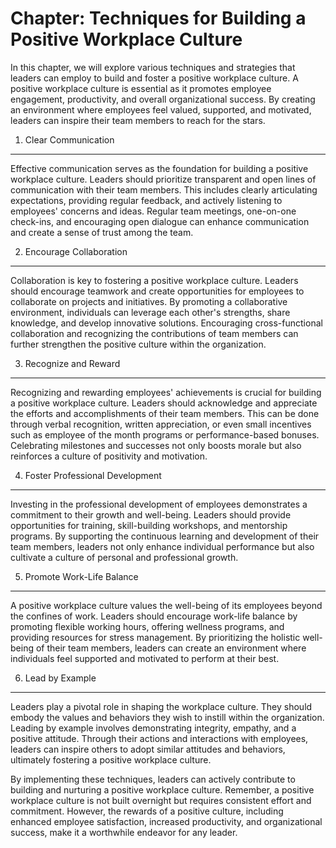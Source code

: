 Chapter: Techniques for Building a Positive Workplace Culture
=============================================================

In this chapter, we will explore various techniques and strategies that leaders can employ to build and foster a positive workplace culture. A positive workplace culture is essential as it promotes employee engagement, productivity, and overall organizational success. By creating an environment where employees feel valued, supported, and motivated, leaders can inspire their team members to reach for the stars.

1. Clear Communication
----------------------

Effective communication serves as the foundation for building a positive workplace culture. Leaders should prioritize transparent and open lines of communication with their team members. This includes clearly articulating expectations, providing regular feedback, and actively listening to employees' concerns and ideas. Regular team meetings, one-on-one check-ins, and encouraging open dialogue can enhance communication and create a sense of trust among the team.

2. Encourage Collaboration
--------------------------

Collaboration is key to fostering a positive workplace culture. Leaders should encourage teamwork and create opportunities for employees to collaborate on projects and initiatives. By promoting a collaborative environment, individuals can leverage each other's strengths, share knowledge, and develop innovative solutions. Encouraging cross-functional collaboration and recognizing the contributions of team members can further strengthen the positive culture within the organization.

3. Recognize and Reward
-----------------------

Recognizing and rewarding employees' achievements is crucial for building a positive workplace culture. Leaders should acknowledge and appreciate the efforts and accomplishments of their team members. This can be done through verbal recognition, written appreciation, or even small incentives such as employee of the month programs or performance-based bonuses. Celebrating milestones and successes not only boosts morale but also reinforces a culture of positivity and motivation.

4. Foster Professional Development
----------------------------------

Investing in the professional development of employees demonstrates a commitment to their growth and well-being. Leaders should provide opportunities for training, skill-building workshops, and mentorship programs. By supporting the continuous learning and development of their team members, leaders not only enhance individual performance but also cultivate a culture of personal and professional growth.

5. Promote Work-Life Balance
----------------------------

A positive workplace culture values the well-being of its employees beyond the confines of work. Leaders should encourage work-life balance by promoting flexible working hours, offering wellness programs, and providing resources for stress management. By prioritizing the holistic well-being of their team members, leaders can create an environment where individuals feel supported and motivated to perform at their best.

6. Lead by Example
------------------

Leaders play a pivotal role in shaping the workplace culture. They should embody the values and behaviors they wish to instill within the organization. Leading by example involves demonstrating integrity, empathy, and a positive attitude. Through their actions and interactions with employees, leaders can inspire others to adopt similar attitudes and behaviors, ultimately fostering a positive workplace culture.

By implementing these techniques, leaders can actively contribute to building and nurturing a positive workplace culture. Remember, a positive workplace culture is not built overnight but requires consistent effort and commitment. However, the rewards of a positive culture, including enhanced employee satisfaction, increased productivity, and organizational success, make it a worthwhile endeavor for any leader.
